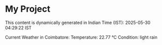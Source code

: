 # My Project

This content is dynamically generated in Indian Time (IST): 2025-05-30 04:29:22 IST


Current Weather in Coimbatore:
Temperature: 22.77 °C
Condition: light rain
